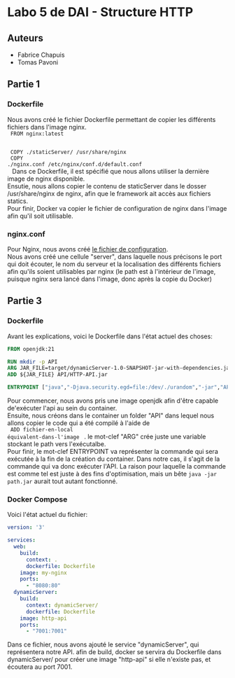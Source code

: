 # Labo 5 de DAI - Structure HTTP
## Auteurs
-   Fabrice Chapuis
-   Tomas Pavoni
## Partie 1
### Dockerfile
Nous avons créé le fichier Dockerfile permettant de copier les différents fichiers dans l'image nginx. </br>
<code>
FROM nginx:latest </br> </br>
COPY ./staticServer/ /usr/share/nginx </br>
COPY ./nginx.conf /etc/nginx/conf.d/default.conf </br>
</code>
Dans ce Dockerfile, il est spécifié que nous allons utiliser la dernière image de nginx disponible. <br>
Ensutie, nous allons copier le contenu de staticServer dans le dosser /usr/share/nginx de nginx, afin que le framework ait accès aux fichiers statics.<br>
Pour finir, Docker va copier le fichier de configuration de nginx dans l'image afin qu'il soit utilisable. <br>

### nginx.conf
Pour Nginx, nous avons créé [le fichier de configuration](./nginx.conf). <br>
Nous avons créé une cellule "server", dans laquelle nous précisons le port qui doit écouter, le nom du serveur et la localisation des différents fichiers afin qu'ils soient utilisables par nginx (le path est à l'intérieur de l'image, puisque nginx sera lancé dans l'image, donc après la copie du Docker)

## Partie 3
### Dockerfile
Avant les explications, voici le Dockerfile dans l'état actuel des choses: <br>
```Dockerfile
FROM openjdk:21

RUN mkdir -p API
ARG JAR_FILE=target/dynamicServer-1.0-SNAPSHOT-jar-with-dependencies.jar
ADD ${JAR_FILE} API/HTTP-API.jar

ENTRYPOINT ["java","-Djava.security.egd=file:/dev/./urandom","-jar","API/HTTP-API.jar"]
```

Pour commencer, nous avons pris une image openjdk afin d'être capable de'exécuter l'api au sein du container. <br>
Ensuite, nous créons dans le container un folder "API" dans lequel nous allons copier le code qui a été compilé à l'aide de <br>
<code> 
ADD fichier-en-local équivalent-dans-l'image
</code>
. le mot-clef "ARG" crée juste une variable stockant le path vers l'exécutalbe.<br>
Pour finir, le mot-clef ENTRYPOINT va représenter la commande qui sera exécutée à la fin de la création du container. Dans notre cas, il s'agit de la commande qui va donc exécuter l'API. La raison pour laquelle la commande est comme tel est juste à des fins d'optimisation, mais un bête <code>java -jar path.jar</code> aurait tout autant fonctionné.

### Docker Compose
Voici l'état actuel du fichier:
```yaml
version: '3'

services:
  web:
    build:
      context: .
      dockerfile: Dockerfile
    image: my-nginx
    ports:
      - "8080:80"
  dynamicServer:
    build:
      context: dynamicServer/
      dockerfile: Dockerfile
    image: http-api
    ports:
      - "7001:7001"
```
Dans ce fichier, nous avons ajouté le service "dynamicServer", qui représentera notre API. afin de build, docker se servira du Dockerfile dans dynamicServer/ pour créer une image "http-api" si elle n'existe pas, et écoutera au port 7001.
